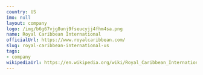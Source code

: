 ```yaml
---
country: US
imo: null
layout: company
logo: /img/b6g67vjg8unj9fseucyjj4fhm4sa.png
name: Royal Caribbean International
officialUrl: https://www.royalcaribbean.com/
slug: royal-caribbean-international-us
tags:
- company
wikipediaUrl: https://en.wikipedia.org/wiki/Royal_Caribbean_International
---
```


